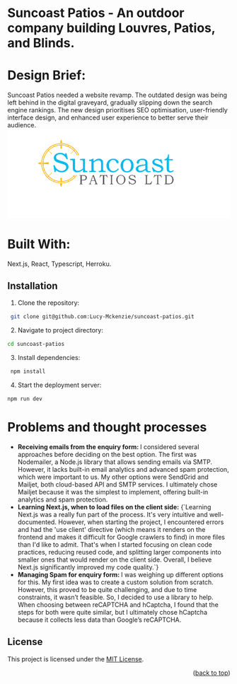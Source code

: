 # Suncoast Patios - An outdoor company building Louvres, Patios, and Blinds.

# Design Brief:
Suncoast Patios needed a website revamp. The outdated design was being left behind in the digital graveyard, gradually slipping down the search engine rankings. The new design prioritises SEO optimisation, user-friendly interface design, and enhanced user experience to better serve their audience. 
![Suncoast logo](/public/logos/suncoastlogo.png)

# Built With:
Next.js, React, Typescript, Herroku.


## Installation
1. Clone the repository:
```bash
 git clone git@github.com:Lucy-Mckenzie/suncoast-patios.git
```
2. Navigate to project directory:
```bash
cd suncoast-patios
```

3. Install dependencies:
```bash
 npm install
```

4. Start the deployment server:
```bash
npm run dev
```
# Problems and thought processes 
<ul>
  <li className='mb-4'>
  <strong>Receiving emails from the enquiry form: </strong>
  I considered several approaches before deciding on the best option. The first was Nodemailer, a Node.js library that allows sending emails via SMTP. However, it lacks built-in email analytics and advanced spam protection, which were important to us. My other options were SendGrid and Mailjet, both cloud-based API and SMTP services. I ultimately chose Mailjet because it was the simplest to implement, offering built-in analytics and spam protection.
    </li>
    <li className='mb-4'>
  <strong>Learning Next.js, when to load files on the client side:</strong>
  {`Learning Next.js was a really fun part of the process. It's very intuitive and well-documented. However, when starting the project, I encountered errors and had the 'use client' directive (which means it renders on the frontend and makes it difficult for Google crawlers to find) in more files than I'd like to admit. That's when I started focusing on clean code practices, reducing reused code, and splitting larger components into smaller ones that would render on the client side. Overall, I believe Next.js significantly improved my code quality.`}
    </li>
      <li className='mb-4'>
        <strong>Managing Spam for enquiry form: </strong>
        I was weighing up different options for this. My first idea was to create a custom solution from scratch. However, this proved to be quite challenging, and due to time constraints, it wasn’t feasible. So, I decided to use a library to help. When choosing between reCAPTCHA and hCaptcha, I found that the steps for both were quite similar, but I ultimately chose hCaptcha because it collects less data than Google’s reCAPTCHA. 
    </li>
</ul>

## License
This project is licensed under the [MIT License](LICENSE).

<p align="right">(<a href="#readme-top">back to top</a>)</p>



